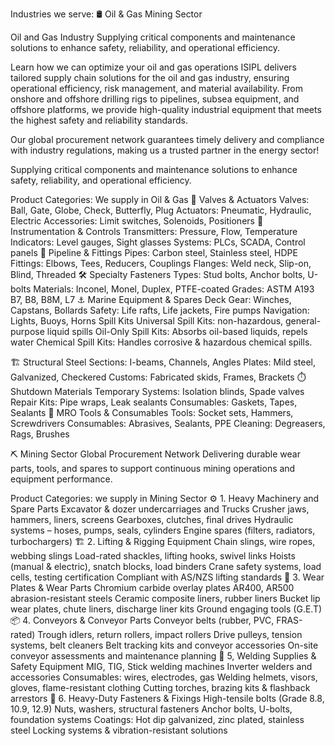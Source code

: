 
Industries we serve: 
🛢️ Oil & Gas 
       Mining Sector


Oil and Gas Industry
Supplying critical components and maintenance solutions to enhance safety, reliability, and operational efficiency.

Learn how we can optimize your oil and gas operations
ISIPL delivers tailored supply chain solutions for the oil and gas industry, ensuring operational efficiency, risk management, and material availability. From onshore and offshore drilling rigs to pipelines, subsea equipment, and offshore platforms, we provide high-quality industrial equipment that meets the highest safety and reliability standards.

Our global procurement network guarantees timely delivery and compliance with industry regulations, making us a trusted partner in the energy sector!

Supplying critical
components and
maintenance solutions to
enhance safety, reliability, and
operational efficiency.

Product Categories: We supply in Oil & Gas
🔩 Valves & Actuators
Valves: Ball, Gate, Globe, Check, Butterfly, Plug
Actuators: Pneumatic, Hydraulic, Electric
Accessories: Limit switches, Solenoids, Positioners
📡 Instrumentation & Controls
Transmitters: Pressure, Flow, Temperature
Indicators: Level gauges, Sight glasses
Systems: PLCs, SCADA, Control panels
🧰 Pipeline & Fittings
Pipes: Carbon steel, Stainless steel, HDPE
Fittings: Elbows, Tees, Reducers, Couplings
Flanges: Weld neck, Slip-on, Blind, Threaded
🛠️ Specialty Fasteners
Types: Stud bolts, Anchor bolts, U-bolts
Materials: Inconel, Monel, Duplex, PTFE-coated
Grades: ASTM A193 B7, B8, B8M, L7
⚓ Marine Equipment & Spares
Deck Gear: Winches, Capstans, Bollards
Safety: Life rafts, Life jackets, Fire pumps
Navigation: Lights, Buoys, Horns
Spill Kits
Universal Spill Kits: non-hazardous, general-purpose liquid spills Oil-Only Spill Kits: Absorbs oil-based liquids, repels water Chemical Spill Kits: Handles corrosive & hazardous chemical spills.

🏗️ Structural Steel
Sections: I-beams, Channels, Angles
Plates: Mild steel, Galvanized, Checkered
Customs: Fabricated skids, Frames, Brackets
⏱️ Shutdown Materials
Temporary Systems: Isolation blinds, Spade valves
Repair Kits: Pipe wraps, Leak sealants
Consumables: Gaskets, Tapes, Sealants
🧹 MRO Tools & Consumables
Tools: Socket sets, Hammers, Screwdrivers
Consumables: Abrasives, Sealants, PPE
Cleaning: Degreasers, Rags, Brushes


⛏️ Mining Sector 
Global Procurement Network
Delivering durable wear parts, tools, and spares to support continuous mining operations and equipment performance.


 Product Categories: we supply in Mining Sector
⚙️ 1. Heavy Machinery and Spare Parts
Excavator & dozer undercarriages and Trucks 
Crusher jaws, hammers, liners, screens
Gearboxes, clutches, final drives
Hydraulic systems – hoses, pumps, seals, cylinders
Engine spares (filters, radiators, turbochargers)
🏗 2. Lifting & Rigging Equipment
Chain slings, wire ropes, webbing slings
Load-rated shackles, lifting hooks, swivel links
Hoists (manual & electric), snatch blocks, load binders
Crane safety systems, load cells, testing certification
Compliant with AS/NZS lifting standards
🧱 3. Wear Plates & Wear Parts
Chromium carbide overlay plates
AR400, AR500 abrasion-resistant steels
Ceramic composite liners, rubber liners
Bucket lip wear plates, chute liners, discharge liner kits
Ground engaging tools (G.E.T)
 📦 4. Conveyors & Conveyor Parts
Conveyor belts (rubber, PVC, FRAS-rated)
Trough idlers, return rollers, impact rollers
Drive pulleys, tension systems, belt cleaners
Belt tracking kits and conveyor accessories
On-site conveyor assessments and maintenance planning
🔧 5, Welding Supplies & Safety Equipment
MIG, TIG, Stick welding machines
Inverter welders and accessories
Consumables: wires, electrodes, gas
Welding helmets, visors, gloves, flame-resistant clothing
Cutting torches, brazing kits & flashback arrestors
🔩 6. Heavy-Duty Fasteners & Fixings
High-tensile bolts (Grade 8.8, 10.9, 12.9)
Nuts, washers, structural fasteners
Anchor bolts, U-bolts, foundation systems
Coatings: Hot dip galvanized, zinc plated, stainless steel
Locking systems & vibration-resistant solutions
